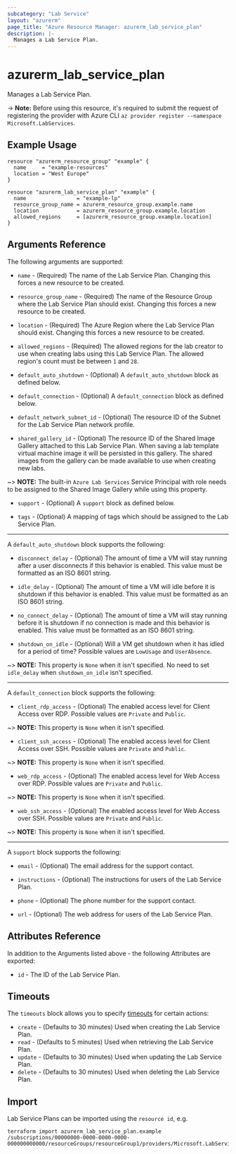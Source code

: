 ```yaml
---
subcategory: "Lab Service"
layout: "azurerm"
page_title: "Azure Resource Manager: azurerm_lab_service_plan"
description: |-
  Manages a Lab Service Plan.
---
```


# azurerm_lab_service_plan

Manages a Lab Service Plan.

-> **Note:** Before using this resource, it's required to submit the request of registering the provider with Azure CLI `az provider register --namespace Microsoft.LabServices`.

## Example Usage

```hcl
resource "azurerm_resource_group" "example" {
  name     = "example-resources"
  location = "West Europe"
}

resource "azurerm_lab_service_plan" "example" {
  name                = "example-lp"
  resource_group_name = azurerm_resource_group.example.name
  location            = azurerm_resource_group.example.location
  allowed_regions     = [azurerm_resource_group.example.location]
}
```

## Arguments Reference

The following arguments are supported:

* `name` - (Required) The name of the Lab Service Plan. Changing this forces a new resource to be created.

* `resource_group_name` - (Required) The name of the Resource Group where the Lab Service Plan should exist. Changing this forces a new resource to be created.

* `location` - (Required) The Azure Region where the Lab Service Plan should exist. Changing this forces a new resource to be created.

* `allowed_regions` - (Required) The allowed regions for the lab creator to use when creating labs using this Lab Service Plan. The allowed region's count must be between `1` and `28`.

* `default_auto_shutdown` - (Optional) A `default_auto_shutdown` block as defined below.

* `default_connection` - (Optional) A `default_connection` block as defined below.

* `default_network_subnet_id` - (Optional) The resource ID of the Subnet for the Lab Service Plan network profile.

* `shared_gallery_id` - (Optional) The resource ID of the Shared Image Gallery attached to this Lab Service Plan. When saving a lab template virtual machine image it will be persisted in this gallery. The shared images from the gallery can be made available to use when creating new labs.

~> **NOTE:** The built-in `Azure Lab Services` Service Principal with role needs to be assigned to the Shared Image Gallery while using this property.

* `support` - (Optional) A `support` block as defined below.

* `tags` - (Optional) A mapping of tags which should be assigned to the Lab Service Plan.

---

A `default_auto_shutdown` block supports the following:

* `disconnect_delay` - (Optional) The amount of time a VM will stay running after a user disconnects if this behavior is enabled. This value must be formatted as an ISO 8601 string.

* `idle_delay` - (Optional) The amount of time a VM will idle before it is shutdown if this behavior is enabled. This value must be formatted as an ISO 8601 string.

* `no_connect_delay` - (Optional) The amount of time a VM will stay running before it is shutdown if no connection is made and this behavior is enabled. This value must be formatted as an ISO 8601 string.

* `shutdown_on_idle` - (Optional) Will a VM get shutdown when it has idled for a period of time? Possible values are `LowUsage` and `UserAbsence`.

~> **NOTE:** This property is `None` when it isn't specified. No need to set `idle_delay` when `shutdown_on_idle` isn't specified.

---

A `default_connection` block supports the following:

* `client_rdp_access` - (Optional) The enabled access level for Client Access over RDP. Possible values are `Private` and `Public`.

~> **NOTE:** This property is `None` when it isn't specified.

* `client_ssh_access` - (Optional) The enabled access level for Client Access over SSH. Possible values are `Private` and `Public`.

~> **NOTE:** This property is `None` when it isn't specified.

* `web_rdp_access` - (Optional) The enabled access level for Web Access over RDP. Possible values are `Private` and `Public`.

~> **NOTE:** This property is `None` when it isn't specified.

* `web_ssh_access` - (Optional) The enabled access level for Web Access over SSH. Possible values are `Private` and `Public`.

~> **NOTE:** This property is `None` when it isn't specified.

---

A `support` block supports the following:

* `email` - (Optional) The email address for the support contact.

* `instructions` - (Optional) The instructions for users of the Lab Service Plan.

* `phone` - (Optional) The phone number for the support contact.

* `url` - (Optional) The web address for users of the Lab Service Plan.

## Attributes Reference

In addition to the Arguments listed above - the following Attributes are exported:

* `id` - The ID of the Lab Service Plan.

## Timeouts

The `timeouts` block allows you to specify [timeouts](https://www.terraform.io/docs/configuration/resources.html#timeouts) for certain actions:

* `create` - (Defaults to 30 minutes) Used when creating the Lab Service Plan.
* `read` - (Defaults to 5 minutes) Used when retrieving the Lab Service Plan.
* `update` - (Defaults to 30 minutes) Used when updating the Lab Service Plan.
* `delete` - (Defaults to 30 minutes) Used when deleting the Lab Service Plan.

## Import

Lab Service Plans can be imported using the `resource id`, e.g.

```shell
terraform import azurerm_lab_service_plan.example /subscriptions/00000000-0000-0000-0000-000000000000/resourceGroups/resourceGroup1/providers/Microsoft.LabServices/labPlans/labPlan1
```
